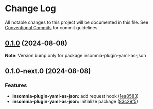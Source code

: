 # Change Log

All notable changes to this project will be documented in this file.
See [Conventional Commits](https://conventionalcommits.org) for commit guidelines.

## [0.1.0](https://github.com/dp-152/insomnia-plugins/compare/insomnia-plugin-yaml-as-json@0.1.0-next.0...insomnia-plugin-yaml-as-json@0.1.0) (2024-08-08)

**Note:** Version bump only for package insomnia-plugin-yaml-as-json

## 0.1.0-next.0 (2024-08-08)

### Features

- **insomnia-plugin-yaml-as-json:** add request hook ([1ea8583](https://github.com/dp-152/insomnia-plugins/commit/1ea8583c3977f641027bcf0cde18dc794240218d))
- **insomnia-plugin-yaml-as-json:** initialize package ([83c29f5](https://github.com/dp-152/insomnia-plugins/commit/83c29f5f7deac05394a49cdddfe8da9f3fba49ff))

